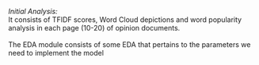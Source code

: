 *Initial Analysis:*
<br>
It consists of TFIDF scores, Word Cloud depictions and word popularity analysis in each page (10-20) of opinion documents.
<br>
<br>
The EDA module consists of some EDA that pertains to the parameters we need to implement the model
</br>
